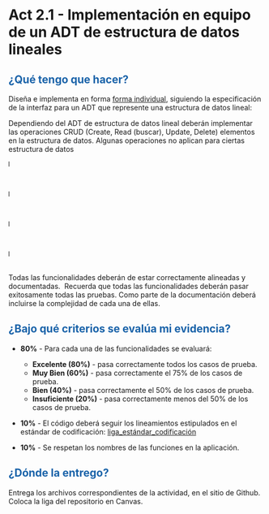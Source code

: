 # Act 2.1 - Implementación en equipo de un ADT de estructura de datos lineales

## <span style="color: rgb(26, 99, 169);">¿Qué tengo que hacer?</span> 
Diseña e implementa en forma <span style="text-decoration-line: underline;">forma individual</span>, siguiendo la especificación de la interfaz para un ADT que represente una estructura de datos lineal:

Dependiendo del ADT de estructura de datos lineal deberán implementar las operaciones CRUD (Create, Read (buscar), Update, Delete) elementos en la estructura de datos. Algunas operaciones no aplican para ciertas estructura de datos 

<table style="height: 10px; width: 0%; border-collapse: collapse; border-top-style: solid; border-right-style: solid; border-bottom-style: solid; border-left-style: solid;" border="1">
<tbody>
<tr style="height: 24px;">
<td style="width: 30%; height: 10px; background-color: rgb(25, 99, 169);" rowspan="5"><span style="font-size: 18pt; color: rgb(255, 255, 255);">insert_at (create)</span></td>
<td style="width: 0px; height: 0px; background-color: rgb(0, 139, 247);">Descripción</td>
<td style="width: 0px; height: 0px; background-color: rgb(183, 219, 255);">
Agrega un elemento en *index* (0 <= índice <= *size*). El elemento que estaba en esa posición se desplaza hacia la derecha.
</td>
</tr>
<tr style="height: 24px;">
<td style="width: 0px; height: 0px; background-color: rgb(0, 139, 247);">Entrada</td>
<td style="width: 0px; height: 0px; background-color: rgb(183, 219, 255);">*val*, valor a ser insertado y la posición, *index*, en que se insertará.</td>
</tr>
<tr style="height: 24px;">
<td style="width: 0px; height: 0px; background-color: rgb(0, 139, 247);">Salida</td>
<td style="width: 0px; height: 0px; background-color: rgb(183, 219, 255);">Estructura de datos valida mostrando la inserción del elemento. Si la posición es inválida, deberá arrojar una excepción.</td>
</tr>
<tr style="height: 24px;">
<td style="width: 0px; height: 0px; background-color: rgb(0, 139, 247);"><span style="color: rgb(0, 0, 0);">Precondición</span></td>
<td style="width: 0px; height: 0px; background-color: rgb(183, 219, 255);"><span style="color: rgb(0, 0, 0);">Una estructura válida.</span></td>
</tr>
<tr style="height: 24px;">
<td style="width: 0px; height: 10px; background-color: rgb(0, 139, 247);"><span style="color: rgb(0, 0, 0);">Postcondición</span></td>
<td style="width: 0px; height: 10px; background-color: rgb(183, 219, 255);"><span style="color: rgb(0, 0, 0);">Estructura modificada.</span></td>
</tr>
</tbody>
</table>

<br>

<table style="height: 10px; width: 0%; border-collapse: collapse; border-top-style: solid; border-right-style: solid; border-bottom-style: solid; border-left-style: solid;" border="1">
<tbody>
<tr style="height: 24px;">
<td style="width: 30%; height: 10px; background-color: rgb(25, 99, 169);" rowspan="5"><span style="font-size: 18pt; color: rgb(255, 255, 255);">get (read)</span></td>
<td style="width: 0px; height: 0px; background-color: rgb(0, 139, 247);">Descripción</td>
<td style="width: 0px; height: 0px; background-color: rgb(183, 219, 255);">
Regresa el elemento que está en la posición indicada por *index* (0 <= *index* < *size*).
</td>
</tr>
<tr style="height: 24px;">
<td style="width: 0px; height: 0px; background-color: rgb(0, 139, 247);">Entrada</td>
<td style="width: 0px; height: 0px; background-color: rgb(183, 219, 255);">La posición, *index*, del elemento requerido.</td>
</tr>
<tr style="height: 24px;">
<td style="width: 0px; height: 0px; background-color: rgb(0, 139, 247);">Salida</td>
<td style="width: 0px; height: 0px; background-color: rgb(183, 219, 255);">Elemento que se encuentra en la posición indicada. Si la posición es inválida, deberá arrojar una excepción.</td>
</tr>
<tr style="height: 24px;">
<td style="width: 0px; height: 0px; background-color: rgb(0, 139, 247);"><span style="color: rgb(0, 0, 0);">Precondición</span></td>
<td style="width: 0px; height: 0px; background-color: rgb(183, 219, 255);"><span style="color: rgb(0, 0, 0);">Una estructura válida.</span></td>
</tr>
<tr style="height: 24px;">
<td style="width: 0px; height: 10px; background-color: rgb(0, 139, 247);"><span style="color: rgb(0, 0, 0);">Postcondición</span></td>
<td style="width: 0px; height: 10px; background-color: rgb(183, 219, 255);"><span style="color: rgb(0, 0, 0);">Nada.</span></td>
</tbody>
</table>

<br>

<table style="height: 10px; width: 0%; border-collapse: collapse; border-top-style: solid; border-right-style: solid; border-bottom-style: solid; border-left-style: solid;" border="1">
<tbody>
<tr style="height: 24px;">
<td style="width: 30%; height: 10px; background-color: rgb(25, 99, 169);" rowspan="5"><span style="font-size: 18pt; color: rgb(255, 255, 255);">indexOf</span></td>
<td style="width: 0px; height: 0px; background-color: rgb(0, 139, 247);">Descripción</td>
<td style="width: 0px; height: 0px; background-color: rgb(183, 219, 255);">
Regresa la posición en que se encuentra el elemento *val*.
</td>
</tr>
<tr style="height: 24px;">
<td style="width: 0px; height: 0px; background-color: rgb(0, 139, 247);">Entrada</td>
<td style="width: 0px; height: 0px; background-color: rgb(183, 219, 255);">El elemento a buscar.</td>
</tr>
<tr style="height: 24px;">
<td style="width: 0px; height: 0px; background-color: rgb(0, 139, 247);">Salida</td>
<td style="width: 0px; height: 0px; background-color: rgb(183, 219, 255);">La posición del elemento buscado. Si el elemento no se encuentra, regresa -1.</td>
</tr>
<tr style="height: 24px;">
<td style="width: 0px; height: 0px; background-color: rgb(0, 139, 247);"><span style="color: rgb(0, 0, 0);">Precondición</span></td>
<td style="width: 0px; height: 0px; background-color: rgb(183, 219, 255);"><span style="color: rgb(0, 0, 0);">Estructura de datos válida</span></td>
</tr>
<tr style="height: 24px;">
<td style="width: 0px; height: 10px; background-color: rgb(0, 139, 247);"><span style="color: rgb(0, 0, 0);">Postcondición</span></td>
<td style="width: 0px; height: 10px; background-color: rgb(183, 219, 255);"><span style="color: rgb(0, 0, 0);">Nada</span></td>
</tr>
</tbody>
</table>

<br>

<table style="height: 10px; width: 0%; border-collapse: collapse; border-top-style: solid; border-right-style: solid; border-bottom-style: solid; border-left-style: solid;" border="1">
<tbody>
<tr style="height: 24px;">
<td style="width: 30%; height: 10px; background-color: rgb(25, 99, 169);" rowspan="5"><span style="font-size: 18pt; color: rgb(255, 255, 255);">remove_at (del)</span></td>
<td style="width: 0px; height: 0px; background-color: rgb(0, 139, 247);">Descripción</td>
<td style="width: 0px; height: 0px; background-color: rgb(183, 219, 255);">
Elimina el elemento que se encuentra en *index* (0 <= *index* < *size*).
</td>
</tr>
<tr style="height: 24px;">
<td style="width: 0px; height: 0px; background-color: rgb(0, 139, 247);">Entrada</td>
<td style="width: 0px; height: 0px; background-color: rgb(183, 219, 255);">La posición, *index*, del elemento a eliminar.</td>
</tr>
<tr style="height: 24px;">
<td style="width: 0px; height: 0px; background-color: rgb(0, 139, 247);">Salida</td>
<td style="width: 0px; height: 0px; background-color: rgb(183, 219, 255);">Elemento que se encuentra en la posición indicada. Si la posición es inválida, deberá arrojar una excepción.</td>
</tr>
<tr style="height: 24px;">
<td style="width: 0px; height: 0px; background-color: rgb(0, 139, 247);"><span style="color: rgb(0, 0, 0);">Precondición</span></td>
<td style="width: 0px; height: 0px; background-color: rgb(183, 219, 255);"><span style="color: rgb(0, 0, 0);">Estructura de datos válida</span></td>
</tr>
<tr style="height: 24px;">
<td style="width: 0px; height: 10px; background-color: rgb(0, 139, 247);"><span style="color: rgb(0, 0, 0);">Postcondición</span></td>
<td style="width: 0px; height: 10px; background-color: rgb(183, 219, 255);"><span style="color: rgb(0, 0, 0);">Estructura de datos debidamente actualizada</span></td>
</tr>
</tbody>
</table>

<br>Todas las funcionalidades deberán de estar correctamente alineadas y documentadas.&nbsp; Recuerda que todas las funcionalidades deberán pasar exitosamente todas las pruebas. Como parte de la documentación deberá incluirse la complejidad de cada una de ellas.

## <span style="color: rgb(26, 99, 169);">**¿Bajo qué criterios se evalúa mi evidencia?**</span>

- **80%** - Para cada una de las funcionalidades se evaluará:
        
    - **Excelente (80%)** - pasa correctamente todos los casos de prueba.
    - **Muy Bien (60%)** - pasa correctamente el 75% de los casos de prueba.
    - **Bien (40%)** - pasa correctamente el 50% de los casos de prueba.
    - **Insuficiente (20%)** - pasa correctamente menos del 50% de los casos de prueba.
    

- **10%** - El código deberá seguir los lineamientos estipulados en el estándar de codificación: <span class="instructure_file_holder link_holder">[liga_estándar_codificación](estandar.pdf)</span>
- **10%** - Se respetan los nombres de las funciones en la aplicación.

## <span style="color: rgb(26, 99, 169);">**¿Dónde la entrego?**</span>
Entrega los archivos correspondientes de la actividad, en el sitio de Github. Coloca la liga del repositorio en Canvas.

